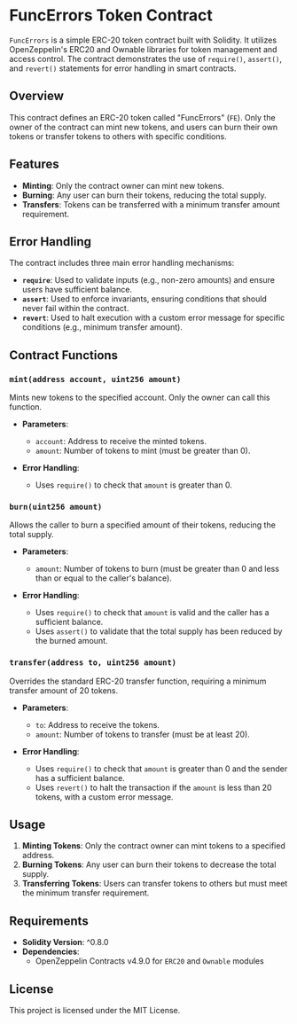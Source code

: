 # FuncErrors Token Contract

`FuncErrors` is a simple ERC-20 token contract built with Solidity. It utilizes OpenZeppelin's ERC20 and Ownable libraries for token management and access control. The contract demonstrates the use of `require()`, `assert()`, and `revert()` statements for error handling in smart contracts.

## Overview

This contract defines an ERC-20 token called "FuncErrors" (`FE`). Only the owner of the contract can mint new tokens, and users can burn their own tokens or transfer tokens to others with specific conditions.

## Features

- **Minting**: Only the contract owner can mint new tokens.
- **Burning**: Any user can burn their tokens, reducing the total supply.
- **Transfers**: Tokens can be transferred with a minimum transfer amount requirement.

## Error Handling

The contract includes three main error handling mechanisms:
- **`require`**: Used to validate inputs (e.g., non-zero amounts) and ensure users have sufficient balance.
- **`assert`**: Used to enforce invariants, ensuring conditions that should never fail within the contract.
- **`revert`**: Used to halt execution with a custom error message for specific conditions (e.g., minimum transfer amount).

## Contract Functions

### `mint(address account, uint256 amount)`

Mints new tokens to the specified account. Only the owner can call this function.

- **Parameters**:
  - `account`: Address to receive the minted tokens.
  - `amount`: Number of tokens to mint (must be greater than 0).

- **Error Handling**:
  - Uses `require()` to check that `amount` is greater than 0.

### `burn(uint256 amount)`

Allows the caller to burn a specified amount of their tokens, reducing the total supply.

- **Parameters**:
  - `amount`: Number of tokens to burn (must be greater than 0 and less than or equal to the caller's balance).

- **Error Handling**:
  - Uses `require()` to check that `amount` is valid and the caller has a sufficient balance.
  - Uses `assert()` to validate that the total supply has been reduced by the burned amount.

### `transfer(address to, uint256 amount)`

Overrides the standard ERC-20 transfer function, requiring a minimum transfer amount of 20 tokens.

- **Parameters**:
  - `to`: Address to receive the tokens.
  - `amount`: Number of tokens to transfer (must be at least 20).

- **Error Handling**:
  - Uses `require()` to check that `amount` is greater than 0 and the sender has a sufficient balance.
  - Uses `revert()` to halt the transaction if the `amount` is less than 20 tokens, with a custom error message.

## Usage

1. **Minting Tokens**: Only the contract owner can mint tokens to a specified address.
2. **Burning Tokens**: Any user can burn their tokens to decrease the total supply.
3. **Transferring Tokens**: Users can transfer tokens to others but must meet the minimum transfer requirement.

## Requirements

- **Solidity Version**: ^0.8.0
- **Dependencies**: 
  - OpenZeppelin Contracts v4.9.0 for `ERC20` and `Ownable` modules

## License

This project is licensed under the MIT License.
